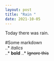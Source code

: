 ```yaml
---
layout: post
title: "Rain "
date: 2021-10-05
---
```

Today there was rain.

#Some markdown  
..* *italics*  
..* **bold**
..* ~~Ignore this~~  
